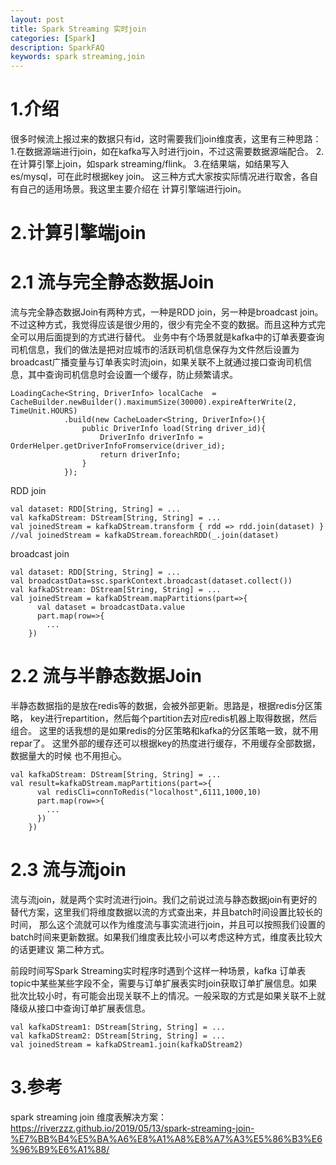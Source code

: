 ```yaml
---
layout: post
title: Spark Streaming 实时join
categories: [Spark]
description: SparkFAQ
keywords: spark streaming,join
---
```


# 1.介绍
很多时候流上报过来的数据只有id，这时需要我们join维度表，这里有三种思路：
1.在数据源端进行join，如在kafka写入时进行join，不过这需要数据源端配合。
2.在计算引擎上join，如spark streaming/flink。
3.在结果端，如结果写入es/mysql，可在此时根据key join。
这三种方式大家按实际情况进行取舍，各自有自己的适用场景。我这里主要介绍在
计算引擎端进行join。
# 2.计算引擎端join
# 2.1 流与完全静态数据Join
流与完全静态数据Join有两种方式，一种是RDD join，另一种是broadcast join。
不过这种方式，我觉得应该是很少用的，很少有完全不变的数据。而且这种方式完
全可以用后面提到的方式进行替代。
业务中有个场景就是kafka中的订单表要查询司机信息，我们的做法是把对应城市的活跃司机信息保存为文件然后设置为broadcast广播变量与订单表实时流join，如果关联不上就通过接口查询司机信息，其中查询司机信息时会设置一个缓存，防止频繁请求。
```$xslt
LoadingCache<String, DriverInfo> localCache  = CacheBuilder.newBuilder().maximumSize(30000).expireAfterWrite(2, TimeUnit.HOURS)
            .build(new CacheLoader<String, DriverInfo>(){
                public DriverInfo load(String driver_id){
                    DriverInfo driverInfo = OrderHelper.getDriverInfoFromservice(driver_id);
                    return driverInfo;
                }
            });
```
RDD join
```$xslt
val dataset: RDD[String, String] = ...
val kafkaDStream: DStream[String, String] = ...
val joinedStream = kafkaDStream.transform { rdd => rdd.join(dataset) }
//val joinedStream = kafkaDStream.foreachRDD(_.join(dataset)

```
broadcast join
```
val dataset: RDD[String, String] = ...
val broadcastData=ssc.sparkContext.broadcast(dataset.collect())
val kafkaDStream: DStream[String, String] = ...
val joinedStream = kafkaDStream.mapPartitions(part=>{
      val dataset = broadcastData.value
      part.map(row=>{
        ...
    })
```
# 2.2 流与半静态数据Join
半静态数据指的是放在redis等的数据，会被外部更新。思路是，根据redis分区策略，
key进行repartition，然后每个partition去对应redis机器上取得数据，然后组合。
这里的话我想的是如果redis的分区策略和kafka的分区策略一致，就不用repar了。
这里外部的缓存还可以根据key的热度进行缓存，不用缓存全部数据，数据量大的时候
也不用担心。
```
val kafkaDStream: DStream[String, String] = ...
val result=kafkaDStream.mapPartitions(part=>{
      val redisCli=connToRedis("localhost",6111,1000,10)
      part.map(row=>{
        ...
      })
    })
```
# 2.3 流与流join
流与流join，就是两个实时流进行join。我们之前说过流与静态数据join有更好的替代方案，这里我们将维度数据以流的方式查出来，并且batch时间设置比较长的时间，
那么这个流就可以作为维度流与事实流进行join，并且可以按照我们设置的batch时间来更新数据。如果我们维度表比较小可以考虑这种方式，维度表比较大的话更建议
第二种方式。

前段时间写Spark Streaming实时程序时遇到个这样一种场景，kafka 订单表topic中某些某些字段不全，需要与订单扩展表实时join获取订单扩展信息。如果批次比较小时，有可能会出现关联不上的情况。一般采取的方式是如果关联不上就降级从接口中查询订单扩展表信息。
```
val kafkaDStream1: DStream[String, String] = ...
val kafkaDStream2: DStream[String, String] = ...
val joinedStream = kafkaDStream1.join(kafkaDStream2)

```
# 3.参考
spark streaming join 维度表解决方案：https://riverzzz.github.io/2019/05/13/spark-streaming-join-%E7%BB%B4%E5%BA%A6%E8%A1%A8%E8%A7%A3%E5%86%B3%E6%96%B9%E6%A1%88/

